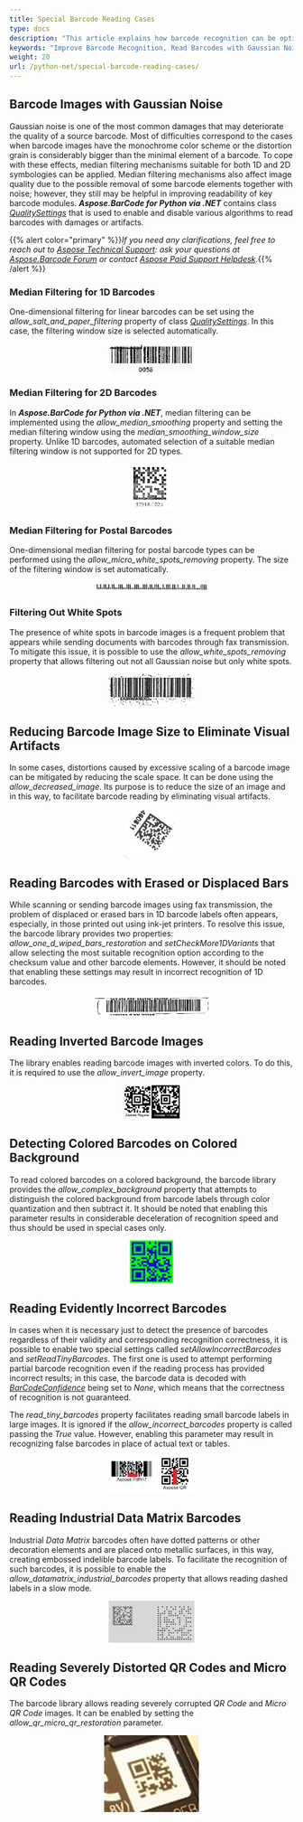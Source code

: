 ```yaml
---
title: Special Barcode Reading Cases
type: docs
description: "This article explains how barcode recognition can be optimized in terms of accuracy and speed in case of various distortions"
keywords: "Improve Barcode Recognition, Read Barcodes with Gaussian Noise, Read Inverted Barcodes, Read Colored Barcode, Read Distorted QR Code, Read Corrupted Barcodes, Read Industrual Data Matrix, Aspose.BarCode, Read Barcodes in Python"
weight: 20
url: /python-net/special-barcode-reading-cases/
---
```


## **Barcode Images with Gaussian Noise**
Gaussian noise is one of the most common damages that may deteriorate the quality of a source barcode. Most of difficulties correspond to the cases when barcode images have the monochrome color scheme or the distortion grain is considerably bigger than the minimal element of a barcode. To cope with these effects, median filtering mechanisms suitable for both 1D and 2D symbologies can be applied. Median filtering mechanisms also affect image quality due to the possible removal of some barcode elements together with noise; however, they still may be helpful in improving readability of key barcode modules. ***Aspose.BarCode for Python via .NET*** contains class [*QualitySettings*](/barcode/python-net/api-reference/aspose.barcode.barcoderecognition/qualitysettings/) that is used to enable and disable various algorithms to read barcodes with damages or artifacts. 

{{% alert color="primary" %}}*If you need any clarifications, feel free to reach out to [Aspose Technical Support](/barcode/python-net/technical-support/): ask your questions at [Aspose.Barcode Forum](https://forum.aspose.com/c/barcode/13) or contact [Aspose Paid Support Helpdesk](https://helpdesk.aspose.com/).*{{% /alert %}}

### **Median Filtering for 1D Barcodes**
One-dimensional filtering for linear barcodes can be set using the *allow_salt_and_paper_filtering* property of class [*QualitySettings*](/barcode/python-net/api-reference/aspose.barcode.barcoderecognition/qualitysettings/). In this case, the filtering window size is selected automatically.  

<p align="center"><img src="saltandpaper.png" width="30%" height="30%"></p>

### **Median Filtering for 2D Barcodes**
In ***Aspose.BarCode for Python via .NET***, median filtering can be implemented using the *allow_median_smoothing* property and setting the median filtering window using the *median_smoothing_window_size* property. Unlike 1D barcodes, automated selection of a suitable median filtering window is not supported for 2D types.  

<p align="center"><img src="datamatrix_noised.png" width="15%" height="15%"></p>

### **Median Filtering for Postal Barcodes**
One-dimensional median filtering for postal barcode types can be performed using the *allow_micro_white_spots_removing* property. The size of the filtering window is set automatically.  

<p align="center"><img src="planet_noised.png" width="40%" height="40%"></p>

### **Filtering Out White Spots**
The presence of white spots in barcode images is a frequent problem that appears while sending documents with barcodes through fax transmission. To mitigate this issue, it is possible to use the *allow_white_spots_removing* property that allows filtering out not all Gaussian noise but only white spots.  
  
<p align="center"><img src="code128_whitespots.png" width="30%" height="30%"></p>


## **Reducing Barcode Image Size to Eliminate Visual Artifacts**
In some cases, distortions caused by excessive scaling of a barcode image can be mitigated by reducing the scale space. It can be done using the *allow_decreased_image*. Its purpose is to reduce the size of an image and in this way, to facilitate barcode reading by eliminating visual artifacts.   
  
<p align="center"><img src="datamatrix_waved.png" width="20%" height="20%"></p>

## **Reading Barcodes with Erased or Displaced Bars**
While scanning or sending barcode images using fax transmission, the problem of displaced or erased bars in 1D barcode labels often appears, especially, in those printed out using ink-jet printers. To resolve this issue, the barcode library provides two properties: *allow_one_d_wiped_bars_restoration* and *setCheckMore1DVariants* that allow selecting the most suitable recognition option according to the checksum value and other barcode elements. However, it should be noted that enabling these settings may result in incorrect recognition of 1D barcodes.  
  
<p align="center"><img src="code128_wipedbars.png" width="40%" height="40%"></p>

## **Reading Inverted Barcode Images**
The library enables reading barcode images with inverted colors. To do this, it is required to use the *allow_invert_image* property. 

<p align="center"><img src="aztec_regular_inverse.png" width="20%" height="20%"></p>


## **Detecting Colored Barcodes on Colored Background**
To read colored barcodes on a colored background, the barcode library provides the *allow_complex_background* property that attempts to distinguish the colored background from barcode labels through color quantization and then subtract it. It should be noted that enabling this parameter results in considerable deceleration of recognition speed and thus should be used in special cases only. 
  
<p align="center"><img src="qr_color.png" width="15%" height="15%"></p>

## **Reading Evidently Incorrect Barcodes**
In cases when it is necessary just to detect the presence of barcodes regardless of their validity and corresponding recognition correctness, it is possible to enable two special settings called *setAllowIncorrectBarcodes* and *setReadTinyBarcodes*. The first one is used to attempt performing partial barcode recognition even if the reading process has provided incorrect results; in this case, the barcode data is decoded with [*BarCodeConfidence*](/barcode/python-net/api-reference/aspose.barcode.barcoderecognition/barcodeconfidence/) being set to *None*, which means that the correctness of recognition is not guaranteed.  
  
The *read_tiny_barcodes* property facilitates reading small barcode labels in large images. It is ignored if the *allow_incorrect_barcodes* property is called passing the *True* value. However, enabling this parameter may result in recognizing false barcodes in place of actual text or tables.  
  
<p align="center"><img src="pdf417_qr_corrupted.png" width="30%" height="30%"></p>

## **Reading Industrial Data Matrix Barcodes**
Industrial *Data Matrix* barcodes often have dotted patterns or other decoration elements and are placed onto metallic surfaces, in this way, creating embossed indelible barcode labels. To facilitate the recognition of such barcodes, it is possible to enable the *allow_datamatrix_industrial_barcodes* property that allows reading dashed labels in a slow mode. 

<p align="center"><img src="datamatrix_industrial.png" width="30%" height="30%"></p>

## **Reading Severely Distorted QR Codes and Micro QR Codes**
The barcode library allows reading severely corrupted *QR Code* and *Micro QR Code* images. It can be enabled by setting the *allow_qr_micro_qr_restoration* parameter.

<p align="center"><img src="microqr_3d_distorted.png"></p>


